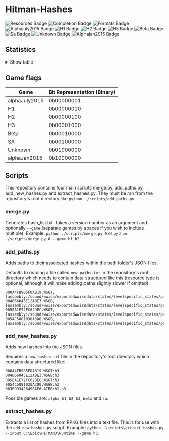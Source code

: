 # Hitman-Hashes
<!-- BADGES_START -->
![Resources Badge](https://img.shields.io/badge/Total%20Resources-1,603,809-blue.svg)
![Completion Badge](https://img.shields.io/badge/Total%20Completion-90.35%25-green.svg)
![Formats Badge](https://img.shields.io/badge/Formats%20completed-24/70-blue.svg)
![Alphajuly2015 Badge](https://img.shields.io/badge/Alphajuly2015%20Completion-100.00%25-green.svg)
![H1 Badge](https://img.shields.io/badge/H1%20Completion-87.91%25-yellow.svg)
![H2 Badge](https://img.shields.io/badge/H2%20Completion-99.60%25-green.svg)
![H3 Badge](https://img.shields.io/badge/H3%20Completion-99.66%25-green.svg)
![Beta Badge](https://img.shields.io/badge/Beta%20Completion-54.74%25-red.svg)
![Sa Badge](https://img.shields.io/badge/Sa%20Completion-99.46%25-green.svg)
![Unknown Badge](https://img.shields.io/badge/Unknown%20Completion-77.06%25-yellow.svg)
![Alphajan2015 Badge](https://img.shields.io/badge/Alphajan2015%20Completion-88.85%25-yellow.svg)
<!-- BADGES_END -->
## Statistics
<details>
<summary>Show table</summary>

<!-- STATISTICS_TABLE_START -->
|File Type|Total Resources|Correct Paths|Correct Percentage|Hints|Hint Percentage|
|---------|---------------|-------------|------------------|-----|---------------|
|AIBB     |1              |1            |100.00%           |0    |0.00%          |
|AIBX     |1              |1            |100.00%           |0    |0.00%          |
|AIBZ     |5              |5            |100.00%           |0    |0.00%          |
|AIRG     |56             |56           |100.00%           |0    |0.00%          |
|ALOC     |27056          |26631        |98.43%            |0    |0.00%          |
|ASEB     |5912           |5858         |99.09%            |0    |0.00%          |
|ASET     |13765          |13522        |98.23%            |0    |0.00%          |
|ASVA     |285            |285          |100.00%           |0    |0.00%          |
|ATMD     |18269          |17381        |95.14%            |0    |0.00%          |
|BLOB     |1              |1            |100.00%           |0    |0.00%          |
|BMSK     |61             |60           |98.36%            |0    |0.00%          |
|BORG     |7337           |7018         |95.65%            |0    |0.00%          |
|BOXC     |42             |41           |97.62%            |0    |0.00%          |
|CBLU     |2783           |2783         |100.00%           |0    |0.00%          |
|CLNG     |4              |4            |100.00%           |0    |0.00%          |
|CPPT     |2783           |2783         |100.00%           |0    |0.00%          |
|CRMD     |60             |60           |100.00%           |0    |0.00%          |
|DITL     |4              |4            |100.00%           |0    |0.00%          |
|DLGE     |51419          |51261        |99.69%            |0    |0.00%          |
|DSWB     |5              |5            |100.00%           |0    |0.00%          |
|ECPB     |2880           |2868         |99.58%            |0    |0.00%          |
|ECPT     |2880           |2868         |99.58%            |0    |0.00%          |
|ENUM     |2              |2            |100.00%           |0    |0.00%          |
|ERES     |407            |406          |99.75%            |0    |0.00%          |
|FXAC     |4              |4            |100.00%           |0    |0.00%          |
|FXAS     |360516         |357383       |99.13%            |0    |0.00%          |
|GFXF     |43             |43           |100.00%           |0    |0.00%          |
|GFXI     |12529          |12260        |97.85%            |2    |0.02%          |
|GFXV     |332            |325          |97.89%            |0    |0.00%          |
|GIDX     |1              |1            |100.00%           |0    |0.00%          |
|HIKC     |2              |2            |100.00%           |0    |0.00%          |
|JSON     |3251           |3030         |93.20%            |19   |0.58%          |
|LINE     |33616          |32393        |96.36%            |0    |0.00%          |
|LOCM     |18             |16           |88.89%            |0    |0.00%          |
|LOCR     |10540          |7434         |70.53%            |0    |0.00%          |
|MATB     |5611           |5587         |99.57%            |0    |0.00%          |
|MATE     |1133           |1073         |94.70%            |0    |0.00%          |
|MATI     |19111          |19083        |99.85%            |25   |0.13%          |
|MATT     |5610           |5586         |99.57%            |0    |0.00%          |
|MJBA     |21073          |20136        |95.55%            |0    |0.00%          |
|MRTN     |2344           |2289         |97.65%            |0    |0.00%          |
|MRTR     |862            |842          |97.68%            |0    |0.00%          |
|NAVP     |84             |84           |100.00%           |0    |0.00%          |
|ORES     |9              |9            |100.00%           |0    |0.00%          |
|PREL     |147            |146          |99.32%            |0    |0.00%          |
|PRIM     |44601          |43149        |96.74%            |2    |0.00%          |
|REPO     |3              |2            |66.67%            |0    |0.00%          |
|RTLV     |147            |141          |95.92%            |3    |2.04%          |
|SCDA     |940            |879          |93.51%            |0    |0.00%          |
|SDEF     |509            |506          |99.41%            |0    |0.00%          |
|TBLU     |58367          |57674        |98.81%            |140  |0.24%          |
|TELI     |65725          |35694        |54.31%            |0    |0.00%          |
|TEMP     |88926          |87707        |98.63%            |188  |0.21%          |
|TEXD     |49956          |48835        |97.76%            |7    |0.01%          |
|TEXT     |45273          |44223        |97.68%            |7    |0.02%          |
|UICB     |481            |478          |99.38%            |0    |0.00%          |
|UICT     |481            |478          |99.38%            |0    |0.00%          |
|VIDB     |101            |100          |99.01%            |0    |0.00%          |
|VTXD     |11307          |11292        |99.87%            |0    |0.00%          |
|WBNK     |1550           |970          |62.58%            |1    |0.06%          |
|WMDA     |9              |9            |100.00%           |0    |0.00%          |
|WSGB     |148            |145          |97.97%            |0    |0.00%          |
|WSGT     |148            |145          |97.97%            |0    |0.00%          |
|WSWB     |63             |63           |100.00%           |0    |0.00%          |
|WSWT     |68             |68           |100.00%           |0    |0.00%          |
|WWEM     |385679         |281407       |72.96%            |75299|19.52%         |
|WWES     |190023         |190023       |100.00%           |0    |0.00%          |
|WWEV     |27643          |26179        |94.70%            |103  |0.37%          |
|WWFX     |18803          |17240        |91.69%            |0    |0.00%          |
|YSHP     |4              |4            |100.00%           |0    |0.00%          |
<!-- STATISTICS_TABLE_END -->
</details>

## Game flags
| Game          | Bit Representation (Binary) |
|---------------|-----------------------------|
| alphaJuly2015 | 0b00000001                  |
| H1            | 0b00000010                  |
| H2            | 0b00000100                  |
| H3            | 0b00001000                  |
| Beta          | 0b00010000                  |
| SA            | 0b00100000                  |
| Unknown       | 0b01000000                  |
| alphaJan2015  | 0b10000000                  |

## Scripts
This repository contains four main scripts merge.py, add_paths.py, add_new_hashes.py and extract_hashes.py. They must be ran from the repository's root directory like `python ./scripts/add_paths.py`.

### merge.py
Generates hash_list.txt. Takes a version number as an argument and optionally `--game` (separate games by spaces if you wish to include multiple). Example: `python ./scripts/merge.py 0` or `python ./scripts/merge.py 0 --game h1 h2`.

### add_paths.py
Adds paths to their assoicated hashes within the path folder's JSON files.

Defaults to reading a file called `new_paths.txt` in the repository's root directory which needs to contain data structured like this (resource type is optional, although it will make adding paths slightly slower if omitted):

```
000A4FB9B5FDAB19.WSGT,[assembly:/sound/wwise/exportedwwisedata/states/levelspecific_states/paris/fashionshowmusic_level_state.wwisestategroup].pc_entitytype
004B66043E12A8E3.WSGB,[assembly:/sound/wwise/exportedwwisedata/states/levelspecific_states/paris/fashionshowmusic_level_state.wwisestategroup].pc_entityblueprint
005EA1E72FC62DEC.WSGT,[assembly:/sound/wwise/exportedwwisedata/states/levelspecific_states/paris/paris_rain_puddle_state.wwisestategroup].pc_entitytype
0054C5081030A3D0.WSGB,[assembly:/sound/wwise/exportedwwisedata/states/levelspecific_states/paris/paris_rain_puddle_state.wwisestategroup].pc_entityblueprint
```

### add_new_hashes.py
Adds new hashes into the JSON files.

Requires a `new_hashes.txt` file in the repository's root directory which contains data structured like:

```
000A4FB9B5FDAB19.WSGT:h3
004B66043E12A8E3.WSGB:h3
005EA1E72FC62DEC.WSGT:h3
0054C5081030A3D0.WSGB:h3
003B993A25498AE6.AIBB:h2,h3
```

Possible games are: `alpha`, `h1`, `h2`, `h3`, `beta` and `sa`.

### extract_hashes.py
Extracts a list of hashes from RPKG files into a text file. This is for use with the `add_new_hashes.py` script. Example: `python .\scripts\extract_hashes.py --input C:\Epic\HITMAN3\Runtime --game h3`.